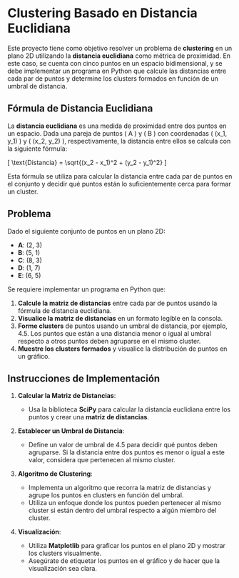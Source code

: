 # Clustering Basado en Distancia Euclidiana

Este proyecto tiene como objetivo resolver un problema de **clustering** en un plano 2D utilizando la **distancia euclidiana** como métrica de proximidad. En este caso, se cuenta con cinco puntos en un espacio bidimensional, y se debe implementar un programa en Python que calcule las distancias entre cada par de puntos y determine los clusters formados en función de un umbral de distancia.

## Fórmula de Distancia Euclidiana

La **distancia euclidiana** es una medida de proximidad entre dos puntos en un espacio. Dada una pareja de puntos \( A \) y \( B \) con coordenadas \( (x_1, y_1) \) y \( (x_2, y_2) \), respectivamente, la distancia entre ellos se calcula con la siguiente fórmula:

\[
\text{Distancia} = \sqrt{(x_2 - x_1)^2 + (y_2 - y_1)^2}
\]

Esta fórmula se utiliza para calcular la distancia entre cada par de puntos en el conjunto y decidir qué puntos están lo suficientemente cerca para formar un cluster.

## Problema

Dado el siguiente conjunto de puntos en un plano 2D:

- **A**: (2, 3)
- **B**: (5, 1)
- **C**: (8, 3)
- **D**: (1, 7)
- **E**: (6, 5)

Se requiere implementar un programa en Python que:
1. **Calcule la matriz de distancias** entre cada par de puntos usando la fórmula de distancia euclidiana.
2. **Visualice la matriz de distancias** en un formato legible en la consola.
3. **Forme clusters** de puntos usando un umbral de distancia, por ejemplo, 4.5. Los puntos que están a una distancia menor o igual al umbral respecto a otros puntos deben agruparse en el mismo cluster.
4. **Muestre los clusters formados** y visualice la distribución de puntos en un gráfico.

## Instrucciones de Implementación

1. **Calcular la Matriz de Distancias**:
   - Usa la biblioteca **SciPy** para calcular la distancia euclidiana entre los puntos y crear una **matriz de distancias**.
   
2. **Establecer un Umbral de Distancia**:
   - Define un valor de umbral de 4.5 para decidir qué puntos deben agruparse. Si la distancia entre dos puntos es menor o igual a este valor, considera que pertenecen al mismo cluster.

3. **Algoritmo de Clustering**:
   - Implementa un algoritmo que recorra la matriz de distancias y agrupe los puntos en clusters en función del umbral.
   - Utiliza un enfoque donde los puntos pueden pertenecer al mismo cluster si están dentro del umbral respecto a algún miembro del cluster.

4. **Visualización**:
   - Utiliza **Matplotlib** para graficar los puntos en el plano 2D y mostrar los clusters visualmente.
   - Asegúrate de etiquetar los puntos en el gráfico y de hacer que la visualización sea clara.
